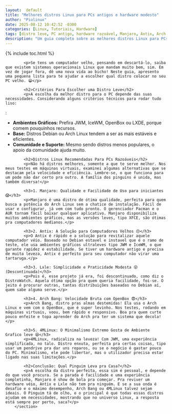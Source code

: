 ```yaml
---
layout:  default
title: "Melhores distros Linux para PCs antigos e hardware modesto"
author: "Piolinux"
date: 2025-08-12 10:42:52 -0300
categories: [Linux, Tutoriais, Hardware]
tags: [distro leve, PC antigo, hardware razoável, Manjaro, Antix, Arch Bang, 4MLinux, Lxle]
description: "Um guia completo sobre as melhores distros Linux para PCs antigos e hardware modesto. Descubra opções leves e eficientes para dar uma nova vida à sua máquina."
---
```




{% include toc.html %}




<section class="post-content">
           
            
            <p>Se tens um computador velho, pensando em descartá-lo, saiba que existem sistemas operacionais Linux que mandam muito bem, sim. Em vez de jogar fora, dê uma nova vida ao bicho! Neste guia, apresento uma pequena lista para te ajudar a escolher qual distro colocar no seu PC velho. 😀</p>

            <h2>Critérios Para Escolher uma Distro Leve</h2>
            <p>A escolha da melhor distro para o PC depende das suas necessidades. Considerando alguns critérios técnicos para rodar tudo liso:
:</p>
            <ul>
                <li><strong>Ambientes Gráficos:</strong> Prefira JWM, IceWM, OpenBox ou LXDE, porque comem pouquinhos recursos.</li>
                <li><strong>Base:</strong> Distros Debian ou Arch Linux tendem a ser as mais estáveis e eficientes.</li>
                <li><strong>Comunidade e Suporte:</strong> Mesmo sendo distros menos populares, o apoio da comunidade ajuda muito.</li>
            </ul>

            <h2>Distros Linux Recomendadas Para PCs Razoáveis</h2>
            <p>Não há distros melhores, somente a que te serve melhor. Nos meus testes em máquinas virtuais, examinei algumas alternativas que se destacam pela velocidade e eficiência. Lembre-se, o que funciona para um pode não dar certo pra outro. A família dos pinguins é unida, mas também diversa!</p>
            
            <h3>1. Manjaro: Qualidade e Facilidade de Uso para iniciantes😱</h3>
            <p>Manjaro é uma distro de ótima qualidade, perfeita para quem busca a potência do Arch Linux sem a chatice de instalação. Fácil de usar e configurar, já vem com tudo pronto. O gerenciador Pacman e o AUR tornam fácil baixar qualquer aplicativo. Manjaro disponibiliza muitos ambientes gráficos, mas as versões leves, tipo XFCE, são ótimas pra computadores medianos.</p>
            
            <h3>2. Antix: A Solução para Computadores Velhos 😣</h3>
            <p>O Antix é rápido e a solução para revitalizar aquele computador véio. Baseado no Debian estavel e instavel que é o ramo de teste, ele usa ambientes gráficos ultraleves tipo JWM e IceWM, o que garante rapidez e estabilidade. Se tiver um hardware antigo e precisa de muita leveza, Antix é perfeito para seu computador não virar uma tartaruga.</p>
            
            <h3>3. Lxle: Simplicidade e Praticidade Modesta 😝 (Descontinuada)</h3>
            <p>Pois é, esse projeto já era, foi descontinuado, como diz o DistroWatch. Aquela ótima opção pra quem queria facilidade, foi-se. O jeito é procurar outras, tantas distribuições baseadas no Debian aí, quem sabe alguma serve.</p>
            
            <h3>4. Arch Bang: Velocidade Bruta com OpenBox 😨</h3>
            <p>Arch Bang, distro pras almas destemidas! Ela usa o Arch Linux e vem com o OpenBox, que é super levinho. Nos testes, rodando em máquinas virtuais, voou, bem rápido e responsivo. Boa pra quem curte pouco enfeite e topa aprender do Arch pra ter um sistema que decola!</p>
            
            <h3>5. 4MLinux: O Minimalismo Extremo Gosta de Ambiente Grafico leve 😆</h3>
            <p>4MLinux, radicaliza na leveza! Com JWM, uma experiência simplificada, no talo. Distro enxuta, perfeita pra certas coisas, tipo usar um pendrive pra dar uns reparos, ou se o negócio é gastar pouco do PC. Minimalismo, ele pode libertar, mas o utilizador precisa estar ligado nas suas limitações.</p>
            
            <h2>Conclusão: Qual Pinguim Leva pra Casa?</h2>
            <p>A escolha da distro perfeita, essa sim é pessoal, e depende do que você procura. Se a parada é facilidade e uma experiência completinha, Manjaro é show de bola pra começar. Pra reviver um hardware véio, Antix e Lxle não tem pra ninguém. E se a sua onda é desafio e o máximo desempenho, Arch Bang ou 4MLinux talvez sejam ideais. O Pinguim tá de olho, e o principal é que todas essas distros ajudam em necessidades, mostrando que no universo Linux, a resposta está sempre por perto, saca?</p>
        </section>
  

